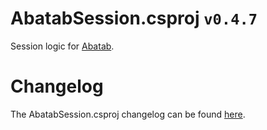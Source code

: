 # AbatabSession.csproj `v0.4.7`

Session logic for [Abatab][REPOSITORY-URL].

# Changelog

The AbatabSession.csproj changelog can be found [here][CHANGELOG].

<!-- REFERENCE LINKS -->

<!-- REPOSITORY LICENSE -->
[REPOSITORY-URL]: https://github.com/spectrum-health-systems/Abatab

<!-- DOCUMENTATION LINKS -->
[CHANGELOG]: ../../Documentation/CHANGELOG.md